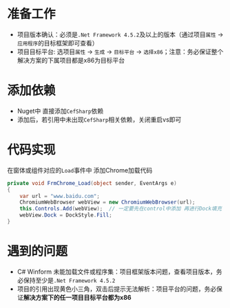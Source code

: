 # 准备工作
* 项目版本确认：必须是`.Net Framework 4.5.2`及以上的版本（通过项目`属性` -> `应用程序`的目标框架即可查看）
* 项目目标平台: 选项目`属性` -> `生成` -> `目标平台` -> `选择x86`；注意：务必保证整个解决方案的下属项目都是x86为目标平台

# 添加依赖
* Nuget中 直接添加`CefSharp`依赖
* 添加后，若引用中未出现`CefSharp`相关依赖，关闭重启vs即可

# 代码实现
在窗体或组件对应的`Load`事件中 添加Chrome加载代码
```csharp
private void FrmChrome_Load(object sender, EventArgs e)
{
    var url = "www.baidu.com";
    ChromiumWebBrowser webView = new ChromiumWebBrowser(url);
    this.Controls.Add(webView);  // 一定要先在control中添加 再进行Dock填充
    webView.Dock = DockStyle.Fill;
}
```

# 遇到的问题
* C# Winform 未能加载文件或程序集：项目框架版本问题，查看项目版本，务必保持至少是`.Net Framework 4.5.2`
* 项目的引用出现黄色小三角，双击后提示无法解析：项目平台的问题，务必保证**解决方案下的任一项目目标平台都为x86**